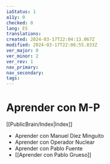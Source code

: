 ```yaml
---
iaStatus: 1
a11y: 0
checked: 0
lang: ES
translations: 
created: 2024-03-17T22:04:13.067Z
modified: 2024-03-17T22:06:55.033Z
ver_major: 0
ver_minor: 2
ver_rev: 1
nav_primary: 
nav_secondary: 
tags:
---
```

# Aprender con M-P

[[PublicBrain/Index|Index]]

* Aprender con Manuel Diez Minguito
* Aprender con Operador Nuclear
* Aprender con Pablo Fuente
* [[Aprender con Pablo Grueso]]